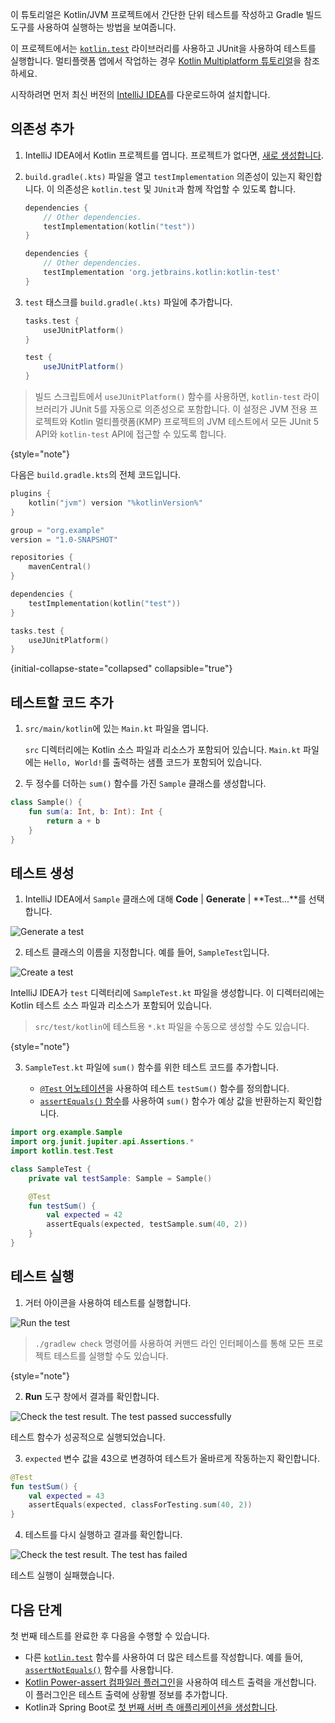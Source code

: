 [//]: # (title: JVM에서 JUnit을 사용한 테스트 코드 – 튜토리얼)

이 튜토리얼은 Kotlin/JVM 프로젝트에서 간단한 단위 테스트를 작성하고 Gradle 빌드 도구를 사용하여 실행하는 방법을 보여줍니다.

이 프로젝트에서는 [`kotlin.test`](https://kotlinlang.org/api/latest/kotlin.test/index.html) 라이브러리를 사용하고 JUnit을 사용하여 테스트를 실행합니다.
멀티플랫폼 앱에서 작업하는 경우 [Kotlin Multiplatform 튜토리얼](https://www.jetbrains.com/help/kotlin-multiplatform-dev/multiplatform-run-tests.html)을 참조하세요.

시작하려면 먼저 최신 버전의 [IntelliJ IDEA](https://www.jetbrains.com/idea/download/index.html)를 다운로드하여 설치합니다.

## 의존성 추가

1.  IntelliJ IDEA에서 Kotlin 프로젝트를 엽니다. 프로젝트가 없다면,
    [새로 생성합니다](https://www.jetbrains.com/help/idea/create-your-first-kotlin-app.html#create-project).

2.  `build.gradle(.kts)` 파일을 열고 `testImplementation` 의존성이 있는지 확인합니다.
    이 의존성은 `kotlin.test` 및 `JUnit`과 함께 작업할 수 있도록 합니다.

     <tabs group="build-script">
     <tab title="Kotlin" group-key="kotlin">

    ```kotlin
    dependencies {
        // Other dependencies.
        testImplementation(kotlin("test"))
    }
    ```

     </tab>
     <tab title="Groovy" group-key="groovy">

    ```groovy
    dependencies {
        // Other dependencies.
        testImplementation 'org.jetbrains.kotlin:kotlin-test'
    }
    ```

    </tab>
    </tabs>

3.  `test` 태스크를 `build.gradle(.kts)` 파일에 추가합니다.

     <tabs group="build-script">
     <tab title="Kotlin" group-key="kotlin">

    ```kotlin
    tasks.test {
        useJUnitPlatform()
    }
    ```

     </tab>
     <tab title="Groovy" group-key="groovy">

    ```groovy
    test {
        useJUnitPlatform()
    }
    ```

    </tab>
    </tabs>

   > 빌드 스크립트에서 `useJUnitPlatform()` 함수를 사용하면,
   > `kotlin-test` 라이브러리가 JUnit 5를 자동으로 의존성으로 포함합니다.
   > 이 설정은 JVM 전용 프로젝트와 Kotlin 멀티플랫폼(KMP) 프로젝트의 JVM 테스트에서
   > 모든 JUnit 5 API와 `kotlin-test` API에 접근할 수 있도록 합니다.
   >
   {style="note"}

다음은 `build.gradle.kts`의 전체 코드입니다.

```kotlin
plugins {
    kotlin("jvm") version "%kotlinVersion%"
}

group = "org.example"
version = "1.0-SNAPSHOT"

repositories {
    mavenCentral()
}

dependencies {
    testImplementation(kotlin("test"))
}

tasks.test {
    useJUnitPlatform()
}
```
{initial-collapse-state="collapsed" collapsible="true"}

## 테스트할 코드 추가

1.  `src/main/kotlin`에 있는 `Main.kt` 파일을 엽니다.

    `src` 디렉터리에는 Kotlin 소스 파일과 리소스가 포함되어 있습니다.
    `Main.kt` 파일에는 `Hello, World!`를 출력하는 샘플 코드가 포함되어 있습니다.

2.  두 정수를 더하는 `sum()` 함수를 가진 `Sample` 클래스를 생성합니다.

   ```kotlin
   class Sample() {
       fun sum(a: Int, b: Int): Int {
           return a + b
       }
   }
   ```

## 테스트 생성

1.  IntelliJ IDEA에서 `Sample` 클래스에 대해 **Code** | **Generate** | **Test...**를 선택합니다.

   ![Generate a test](generate-test.png)

2.  테스트 클래스의 이름을 지정합니다. 예를 들어, `SampleTest`입니다.

   ![Create a test](create-test.png)

   IntelliJ IDEA가 `test` 디렉터리에 `SampleTest.kt` 파일을 생성합니다.
   이 디렉터리에는 Kotlin 테스트 소스 파일과 리소스가 포함되어 있습니다.

   > `src/test/kotlin`에 테스트용 `*.kt` 파일을 수동으로 생성할 수도 있습니다.
   >
   {style="note"}

3.  `SampleTest.kt` 파일에 `sum()` 함수를 위한 테스트 코드를 추가합니다.

    *   [`@Test` 어노테이션](https://kotlinlang.org/api/latest/kotlin.test/kotlin.test/-test/index.html)을 사용하여 테스트 `testSum()` 함수를 정의합니다.
    *   [`assertEquals()` 함수](https://kotlinlang.org/api/latest/kotlin.test/kotlin.test/assert-equals.html)를 사용하여 `sum()` 함수가 예상 값을 반환하는지 확인합니다.

   ```kotlin
   import org.example.Sample
   import org.junit.jupiter.api.Assertions.*
   import kotlin.test.Test

   class SampleTest {
       private val testSample: Sample = Sample()

       @Test
       fun testSum() {
           val expected = 42
           assertEquals(expected, testSample.sum(40, 2))
       }
   }
   ```

## 테스트 실행

1.  거터 아이콘을 사용하여 테스트를 실행합니다.

   ![Run the test](run-test.png)

   > `./gradlew check` 명령어를 사용하여 커맨드 라인 인터페이스를 통해 모든 프로젝트 테스트를 실행할 수도 있습니다.
   >
   {style="note"}

2.  **Run** 도구 창에서 결과를 확인합니다.

   ![Check the test result. The test passed successfully](test-successful.png)

   테스트 함수가 성공적으로 실행되었습니다.

3.  `expected` 변수 값을 43으로 변경하여 테스트가 올바르게 작동하는지 확인합니다.

   ```kotlin
   @Test
   fun testSum() {
       val expected = 43
       assertEquals(expected, classForTesting.sum(40, 2))
   }
   ```

4.  테스트를 다시 실행하고 결과를 확인합니다.

   ![Check the test result. The test has failed](test-failed.png)

   테스트 실행이 실패했습니다.

## 다음 단계

첫 번째 테스트를 완료한 후 다음을 수행할 수 있습니다.

*   다른 [`kotlin.test`](https://kotlinlang.org/api/latest/kotlin.test/kotlin.test/) 함수를 사용하여 더 많은 테스트를 작성합니다.
    예를 들어, [`assertNotEquals()`](https://kotlinlang.org/api/latest/kotlin.test/kotlin.test/assert-not-equals.html) 함수를 사용합니다.
*   [Kotlin Power-assert 컴파일러 플러그인](power-assert.md)을 사용하여 테스트 출력을 개선합니다.
    이 플러그인은 테스트 출력에 상황별 정보를 추가합니다.
*   Kotlin과 Spring Boot로 [첫 번째 서버 측 애플리케이션을 생성합니다](jvm-get-started-spring-boot.md).